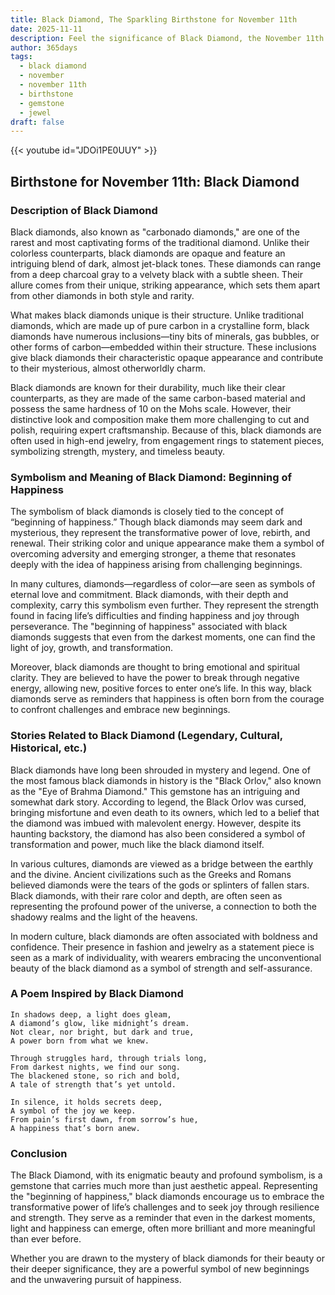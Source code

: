 ```yaml
---
title: Black Diamond, The Sparkling Birthstone for November 11th
date: 2025-11-11
description: Feel the significance of Black Diamond, the November 11th birthstone symbolizing Beginning of happiness. Let its beauty and meaning brighten your day.
author: 365days
tags:
  - black diamond
  - november
  - november 11th
  - birthstone
  - gemstone
  - jewel
draft: false
---
```


{{< youtube id="JDOi1PE0UUY" >}}

## Birthstone for November 11th: Black Diamond

### Description of Black Diamond

Black diamonds, also known as "carbonado diamonds," are one of the rarest and most captivating forms of the traditional diamond. Unlike their colorless counterparts, black diamonds are opaque and feature an intriguing blend of dark, almost jet-black tones. These diamonds can range from a deep charcoal gray to a velvety black with a subtle sheen. Their allure comes from their unique, striking appearance, which sets them apart from other diamonds in both style and rarity.

What makes black diamonds unique is their structure. Unlike traditional diamonds, which are made up of pure carbon in a crystalline form, black diamonds have numerous inclusions—tiny bits of minerals, gas bubbles, or other forms of carbon—embedded within their structure. These inclusions give black diamonds their characteristic opaque appearance and contribute to their mysterious, almost otherworldly charm.

Black diamonds are known for their durability, much like their clear counterparts, as they are made of the same carbon-based material and possess the same hardness of 10 on the Mohs scale. However, their distinctive look and composition make them more challenging to cut and polish, requiring expert craftsmanship. Because of this, black diamonds are often used in high-end jewelry, from engagement rings to statement pieces, symbolizing strength, mystery, and timeless beauty.

### Symbolism and Meaning of Black Diamond: Beginning of Happiness

The symbolism of black diamonds is closely tied to the concept of “beginning of happiness.” Though black diamonds may seem dark and mysterious, they represent the transformative power of love, rebirth, and renewal. Their striking color and unique appearance make them a symbol of overcoming adversity and emerging stronger, a theme that resonates deeply with the idea of happiness arising from challenging beginnings.

In many cultures, diamonds—regardless of color—are seen as symbols of eternal love and commitment. Black diamonds, with their depth and complexity, carry this symbolism even further. They represent the strength found in facing life’s difficulties and finding happiness and joy through perseverance. The "beginning of happiness" associated with black diamonds suggests that even from the darkest moments, one can find the light of joy, growth, and transformation.

Moreover, black diamonds are thought to bring emotional and spiritual clarity. They are believed to have the power to break through negative energy, allowing new, positive forces to enter one’s life. In this way, black diamonds serve as reminders that happiness is often born from the courage to confront challenges and embrace new beginnings.

### Stories Related to Black Diamond (Legendary, Cultural, Historical, etc.)

Black diamonds have long been shrouded in mystery and legend. One of the most famous black diamonds in history is the "Black Orlov," also known as the "Eye of Brahma Diamond." This gemstone has an intriguing and somewhat dark story. According to legend, the Black Orlov was cursed, bringing misfortune and even death to its owners, which led to a belief that the diamond was imbued with malevolent energy. However, despite its haunting backstory, the diamond has also been considered a symbol of transformation and power, much like the black diamond itself.

In various cultures, diamonds are viewed as a bridge between the earthly and the divine. Ancient civilizations such as the Greeks and Romans believed diamonds were the tears of the gods or splinters of fallen stars. Black diamonds, with their rare color and depth, are often seen as representing the profound power of the universe, a connection to both the shadowy realms and the light of the heavens.

In modern culture, black diamonds are often associated with boldness and confidence. Their presence in fashion and jewelry as a statement piece is seen as a mark of individuality, with wearers embracing the unconventional beauty of the black diamond as a symbol of strength and self-assurance.

### A Poem Inspired by Black Diamond

```
In shadows deep, a light does gleam,  
A diamond’s glow, like midnight’s dream.  
Not clear, nor bright, but dark and true,  
A power born from what we knew.

Through struggles hard, through trials long,  
From darkest nights, we find our song.  
The blackened stone, so rich and bold,  
A tale of strength that’s yet untold.

In silence, it holds secrets deep,  
A symbol of the joy we keep.  
From pain’s first dawn, from sorrow’s hue,  
A happiness that’s born anew.
```

### Conclusion

The Black Diamond, with its enigmatic beauty and profound symbolism, is a gemstone that carries much more than just aesthetic appeal. Representing the "beginning of happiness," black diamonds encourage us to embrace the transformative power of life’s challenges and to seek joy through resilience and strength. They serve as a reminder that even in the darkest moments, light and happiness can emerge, often more brilliant and more meaningful than ever before.

Whether you are drawn to the mystery of black diamonds for their beauty or their deeper significance, they are a powerful symbol of new beginnings and the unwavering pursuit of happiness.